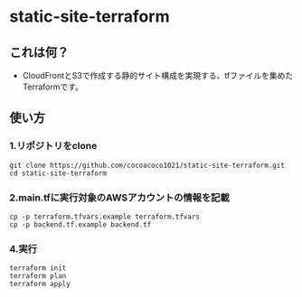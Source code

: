 static-site-terraform
=========

## これは何？
- CloudFrontとS3で作成する静的サイト構成を実現する、tfファイルを集めたTerraformです。

## 使い方
### 1.リポジトリをclone
```
git clone https://github.com/cocoacoco1021/static-site-terraform.git
cd static-site-terraform
```

### 2.main.tfに実行対象のAWSアカウントの情報を記載
```
cp -p terraform.tfvars.example terraform.tfvars
cp -p backend.tf.example backend.tf
```

### 4.実行
```
terraform init
terraform plan
terraform apply
```
